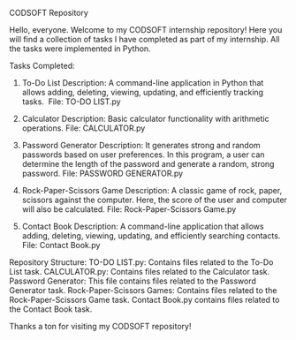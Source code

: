 CODSOFT Repository

Hello, everyone. Welcome to my CODSOFT internship repository! Here you will find a collection of tasks I have completed as part of my internship. All the tasks were implemented in Python.

Tasks Completed:

1. To-Do List
Description: A command-line application in Python that allows adding, deleting, viewing, updating, and efficiently tracking tasks. 
File: TO-DO LIST.py

2. Calculator
Description: Basic calculator functionality with arithmetic operations.
File: CALCULATOR.py

3. Password Generator
Description: It generates strong and random passwords based on user preferences. In this program, a user can determine the length of the password and generate a random, strong password.
File: PASSWORD GENERATOR.py

4. Rock-Paper-Scissors Game
Description: A classic game of rock, paper, scissors against the computer. Here, the score of the user and computer will also be calculated.
File: Rock-Paper-Scissors Game.py

5. Contact Book
Description: A command-line application that allows adding, deleting, viewing, updating, and efficiently searching contacts.
File: Contact Book.py

Repository Structure:
TO-DO LIST.py: Contains files related to the To-Do List task.
CALCULATOR.py: Contains files related to the Calculator task.
Password Generator: This file contains files related to the Password Generator task.
Rock-Paper-Scissors Games: Contains files related to the Rock-Paper-Scissors Game task.
Contact Book.py contains files related to the Contact Book task.

Thanks a ton for visiting my CODSOFT repository!
